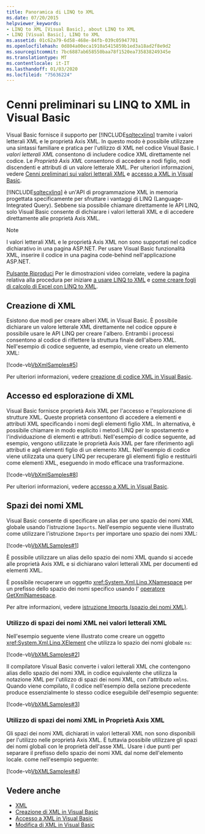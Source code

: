 ```yaml
---
title: Panoramica di LINQ to XML
ms.date: 07/20/2015
helpviewer_keywords:
- LINQ to XML [Visual Basic], about LINQ to XML
- LINQ [Visual Basic], LINQ to XML
ms.assetid: 01c62a79-6d58-468e-84fb-039c05947701
ms.openlocfilehash: 0d804a00eca1910a5415859b1ed3a18ad2f8e9d2
ms.sourcegitcommit: 7bc6887ab658550baa78f1520ea735838249345e
ms.translationtype: MT
ms.contentlocale: it-IT
ms.lasthandoff: 01/03/2020
ms.locfileid: "75636224"
---
```

# <a name="overview-of-linq-to-xml-in-visual-basic"></a>Cenni preliminari su LINQ to XML in Visual Basic
Visual Basic fornisce il supporto per [!INCLUDE[sqltecxlinq](~/includes/sqltecxlinq-md.md)] tramite i valori letterali XML e le proprietà Axis XML. In questo modo è possibile utilizzare una sintassi familiare e pratica per l'utilizzo di XML nel codice Visual Basic. I *valori letterali XML* consentono di includere codice XML direttamente nel codice. Le *Proprietà Axis XML* consentono di accedere a nodi figlio, nodi discendenti e attributi di un valore letterale XML. Per ulteriori informazioni, vedere [Cenni preliminari sui valori letterali XML](../../../../visual-basic/programming-guide/language-features/xml/xml-literals-overview.md) e [accesso a XML in Visual Basic](../../../../visual-basic/programming-guide/language-features/xml/accessing-xml.md).  
  
 [!INCLUDE[sqltecxlinq](~/includes/sqltecxlinq-md.md)] è un'API di programmazione XML in memoria progettata specificamente per sfruttare i vantaggi di LINQ (Language-Integrated Query). Sebbene sia possibile chiamare direttamente le API LINQ, solo Visual Basic consente di dichiarare i valori letterali XML e di accedere direttamente alle proprietà Axis XML.  
  
> [!NOTE]
> I valori letterali XML e le proprietà Axis XML non sono supportati nel codice dichiarativo in una pagina ASP.NET. Per usare Visual Basic funzionalità XML, inserire il codice in una pagina code-behind nell'applicazione ASP.NET.  
  
 [Pulsante Riproduci](./media/overview-of-linq-to-xml/play-video-icon-example.gif) Per le dimostrazioni video correlate, vedere la pagina relativa alla procedura per iniziare [a usare LINQ to XML](/aspnet/web-forms/videos/data-access/linq-videos-from-the-vb-team/how-do-i-get-started-with-linq-to-xml) e [come creare fogli di calcolo di Excel con LINQ to XML](/aspnet/web-forms/videos/data-access/linq-videos-from-the-vb-team/how-do-i-create-excel-spreadsheets-using-linq-to-xml).   
  
## <a name="creating-xml"></a>Creazione di XML  
 Esistono due modi per creare alberi XML in Visual Basic. È possibile dichiarare un valore letterale XML direttamente nel codice oppure è possibile usare le API LINQ per creare l'albero. Entrambi i processi consentono al codice di riflettere la struttura finale dell'albero XML. Nell'esempio di codice seguente, ad esempio, viene creato un elemento XML:  
  
 [!code-vb[VbXmlSamples#5](~/samples/snippets/visualbasic/VS_Snippets_VBCSharp/VbXMLSamples/VB/XMLSamples2.vb#5)]  
  
 Per ulteriori informazioni, vedere [creazione di codice XML in Visual Basic](../../../../visual-basic/programming-guide/language-features/xml/creating-xml.md).  
  
## <a name="accessing-and-navigating-xml"></a>Accesso ed esplorazione di XML  
 Visual Basic fornisce proprietà Axis XML per l'accesso e l'esplorazione di strutture XML. Queste proprietà consentono di accedere a elementi e attributi XML specificando i nomi degli elementi figlio XML. In alternativa, è possibile chiamare in modo esplicito i metodi LINQ per lo spostamento e l'individuazione di elementi e attributi. Nell'esempio di codice seguente, ad esempio, vengono utilizzate le proprietà Axis XML per fare riferimento agli attributi e agli elementi figlio di un elemento XML. Nell'esempio di codice viene utilizzata una query LINQ per recuperare gli elementi figlio e restituirli come elementi XML, eseguendo in modo efficace una trasformazione.  
  
 [!code-vb[VbXmlSamples#8](~/samples/snippets/visualbasic/VS_Snippets_VBCSharp/VbXMLSamples/VB/XMLSamples3.vb#8)]  
  
 Per ulteriori informazioni, vedere [accesso a XML in Visual Basic](../../../../visual-basic/programming-guide/language-features/xml/accessing-xml.md).  
  
## <a name="xml-namespaces"></a>Spazi dei nomi XML  
 Visual Basic consente di specificare un alias per uno spazio dei nomi XML globale usando l'istruzione `Imports`. Nell'esempio seguente viene illustrato come utilizzare l'istruzione `Imports` per importare uno spazio dei nomi XML:  
  
 [!code-vb[VbXMLSamples#1](~/samples/snippets/visualbasic/VS_Snippets_VBCSharp/VbXMLSamples/VB/XMLSamples1.vb#1)]  
  
 È possibile utilizzare un alias dello spazio dei nomi XML quando si accede alle proprietà Axis XML e si dichiarano valori letterali XML per documenti ed elementi XML.  
  
 È possibile recuperare un oggetto <xref:System.Xml.Linq.XNamespace> per un prefisso dello spazio dei nomi specifico usando l' [operatore GetXmlNamespace](../../../../visual-basic/language-reference/operators/getxmlnamespace-operator.md).  
  
 Per altre informazioni, vedere [istruzione Imports (spazio dei nomi XML)](../../../../visual-basic/language-reference/statements/imports-statement-xml-namespace.md).  
  
### <a name="using-xml-namespaces-in-xml-literals"></a>Utilizzo di spazi dei nomi XML nei valori letterali XML  
 Nell'esempio seguente viene illustrato come creare un oggetto <xref:System.Xml.Linq.XElement> che utilizza lo spazio dei nomi globale `ns`:  
  
 [!code-vb[VbXMLSamples#2](~/samples/snippets/visualbasic/VS_Snippets_VBCSharp/VbXMLSamples/VB/XMLSamples1.vb#2)]  
  
 Il compilatore Visual Basic converte i valori letterali XML che contengono alias dello spazio dei nomi XML in codice equivalente che utilizza la notazione XML per l'utilizzo di spazi dei nomi XML, con l'attributo `xmlns`. Quando viene compilato, il codice nell'esempio della sezione precedente produce essenzialmente lo stesso codice eseguibile dell'esempio seguente:  
  
 [!code-vb[VbXMLSamples#3](~/samples/snippets/visualbasic/VS_Snippets_VBCSharp/VbXMLSamples/VB/XMLSamples1.vb#3)]  
  
### <a name="using-xml-namespaces-in-xml-axis-properties"></a>Utilizzo di spazi dei nomi XML in Proprietà Axis XML  
 Gli spazi dei nomi XML dichiarati in valori letterali XML non sono disponibili per l'utilizzo nelle proprietà Axis XML. È tuttavia possibile utilizzare gli spazi dei nomi globali con le proprietà dell'asse XML. Usare i due punti per separare il prefisso dello spazio dei nomi XML dal nome dell'elemento locale. come nell'esempio seguente:  
  
 [!code-vb[VbXMLSamples#4](~/samples/snippets/visualbasic/VS_Snippets_VBCSharp/VbXMLSamples/VB/XMLSamples1.vb#4)]  
  
## <a name="see-also"></a>Vedere anche

- [XML](../../../../visual-basic/programming-guide/language-features/xml/index.md)
- [Creazione di XML in Visual Basic](../../../../visual-basic/programming-guide/language-features/xml/creating-xml.md)
- [Accesso a XML in Visual Basic](../../../../visual-basic/programming-guide/language-features/xml/accessing-xml.md)
- [Modifica di XML in Visual Basic](../../../../visual-basic/programming-guide/language-features/xml/manipulating-xml.md)
